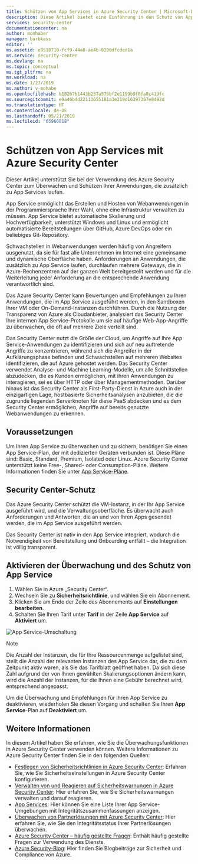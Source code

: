 ```yaml
---
title: Schützen von App Services in Azure Security Center | Microsoft-Dokumentation
description: Diese Artikel bietet eine Einführung in den Schutz von App Services in von Azure Security Center.
services: security-center
documentationcenter: na
author: monhaber
manager: barbkess
editor: ''
ms.assetid: e8518710-fcf9-44a8-ae4b-8200dfcded1a
ms.service: security-center
ms.devlang: na
ms.topic: conceptual
ms.tgt_pltfrm: na
ms.workload: na
ms.date: 1/27/2019
ms.author: v-mohabe
ms.openlocfilehash: b18267b1443b257a575bf2e1199b9f8fa8c419fc
ms.sourcegitcommit: e9a46b4d22113655181a3e219d16397367e8492d
ms.translationtype: HT
ms.contentlocale: de-DE
ms.lasthandoff: 05/21/2019
ms.locfileid: "65966818"
---
```

# <a name="protect-app-service-with-azure-security-center"></a>Schützen von App Services mit Azure Security Center
Dieser Artikel unterstützt Sie bei der Verwendung des Azure Security Center zum Überwachen und Schützen Ihrer Anwendungen, die zusätzlich zu App Services laufen.

App Service ermöglicht das Erstellen und Hosten von Webanwendungen in der Programmiersprache Ihrer Wahl, ohne eine Infrastruktur verwalten zu müssen. App Service bietet automatische Skalierung und Hochverfügbarkeit, unterstützt Windows und Linux und ermöglicht automatisierte Bereitstellungen über GitHub, Azure DevOps oder ein beliebiges Git-Repository. 

Schwachstellen in Webanwendungen werden häufig von Angreifern ausgenutzt, da sie für fast alle Unternehmen im Internet eine gemeinsame und dynamische Oberfläche haben. Anforderungen an Anwendungen, die zusätzlich zu App Service laufen, durchlaufen mehrere Gateways, die in Azure-Rechenzentren auf der ganzen Welt bereitgestellt werden und für die Weiterleitung jeder Anforderung an die entsprechende Anwendung verantwortlich sind. 

Das Azure Security Center kann Bewertungen und Empfehlungen zu Ihren Anwendungen, die im App Service ausgeführt werden, in den Sandboxen Ihrer VM oder On-Demand-Instanzen durchführen. Durch die Nutzung der Transparenz von Azure als Cloudanbieter, analysiert das Security Center Ihre internen App Service-Protokolle um sie auf häufige Web-App-Angriffe zu überwachen, die oft auf mehrere Ziele verteilt sind.

Das Security Center nutzt die Größe der Cloud, um Angriffe auf Ihre App Service-Anwendungen zu identifizieren und sich auf neu auftretende Angriffe zu konzentrieren, während sich die Angreifer in der Aufklärungsphase befinden und Schwachstellen auf mehreren Websites identifizieren, die auf Azure gehostet werden. Das Security Center verwendet Analyse- und Machine Learning-Modelle, um alle Schnittstellen abzudecken, die es Kunden ermöglichen, mit ihren Anwendungen zu interagieren, sei es über HTTP oder über Managementmethoden. Darüber hinaus ist das Security Center als First-Party-Dienst in Azure auch in der einzigartigen Lage, hostbasierte Sicherheitsanalysen anzubieten, die die zugrunde liegenden Serverknoten für diese PaaS abdecken und es dem Security Center ermöglichen, Angriffe auf bereits genutzte Webanwendungen zu erkennen.

## <a name="prerequisites"></a>Voraussetzungen

Um Ihren App Service zu überwachen und zu sichern, benötigen Sie einen App Service-Plan, der mit dedizierten Geräten verbunden ist. Diese Pläne sind: Basic, Standard, Premium, Isolated oder Linux. Azure Security Center unterstützt keine Free-, Shared- oder Consumption-Pläne. Weitere Informationen finden Sie unter [App Service-Pläne](https://azure.microsoft.com/pricing/details/app-service/plans/).

## <a name="security-center-protection"></a>Security Center-Schutz

Das Azure Security Center schützt die VM-Instanz, in der Ihr App Service ausgeführt wird, und die Verwaltungsoberfläche. Es überwacht auch Anforderungen und Antworten, die an und von Ihren Apps gesendet werden, die im App Service ausgeführt werden.

Das Security Center ist nativ in den App Service integriert, wodurch die Notwendigkeit von Bereitstellung und Onboarding entfällt – die Integration ist völlig transparent.



## <a name="enabling-monitoring-and-protection-of-app-service"></a>Aktivieren der Überwachung und des Schutz von App Service

1. Wählen Sie in Azure „Security Center“.
2. Wechseln Sie zu **Sicherheitsrichtlinie**, und wählen Sie ein Abonnement.
3. Klicken Sie am Ende der Zeile des Abonnements auf **Einstellungen bearbeiten**.
4. Schalten Sie Ihren Tarif unter **Tarif** in der Zeile **App Service** auf **Aktiviert** um.

![App Service-Umschaltung](./media/security-center-app-services/app-services-toggle.png)

>[!NOTE]
> Die Anzahl der Instanzen, die für Ihre Ressourcenmenge aufgelistet sind, stellt die Anzahl der relevanten Instanzen des App Service dar, die zu dem Zeitpunkt aktiv waren, als Sie das Tarifblatt geöffnet haben. Da sich diese Zahl aufgrund der von Ihnen gewählten Skalierungsoptionen ändern kann, wird die Anzahl der Instanzen, für die Ihnen eine Gebühr berechnet wird, entsprechend angepasst.

Um die Überwachung und Empfehlungen für Ihren App Service zu deaktivieren, wiederholen Sie diesen Vorgang und schalten Sie Ihren **App Service**-Plan auf **Deaktiviert** um.



## <a name="see-also"></a>Weitere Informationen
In diesem Artikel haben Sie erfahren, wie Sie die Überwachungsfunktionen in Azure Security Center verwenden können. Weitere Informationen zu Azure Security Center finden Sie in den folgenden Quellen:

* [Festlegen von Sicherheitsrichtlinien in Azure Security Center](tutorial-security-policy.md): Erfahren Sie, wie Sie Sicherheitseinstellungen in Azure Security Center konfigurieren.
* [Verwalten von und Reagieren auf Sicherheitswarnungen in Azure Security Center](security-center-managing-and-responding-alerts.md): Hier erfahren Sie, wie Sie Sicherheitswarnungen verwalten und darauf reagieren.
* [App Services](security-center-virtual-machine-protection.md#app-services):  Hier können Sie eine Liste Ihrer App Service-Umgebungen mit Integritätszusammenfassungen anzeigen.
* [Überwachen von Partnerlösungen mit Azure Security Center](security-center-partner-solutions.md): Hier erfahren Sie, wie Sie den Integritätsstatus Ihrer Partnerlösungen überwachen.
* [Azure Security Center – häufig gestellte Fragen](security-center-faq.md): Enthält häufig gestellte Fragen zur Verwendung des Diensts.
* [Azure Security-Blog](https://blogs.msdn.com/b/azuresecurity/): Hier finden Sie Blogbeiträge zur Sicherheit und Compliance von Azure.
